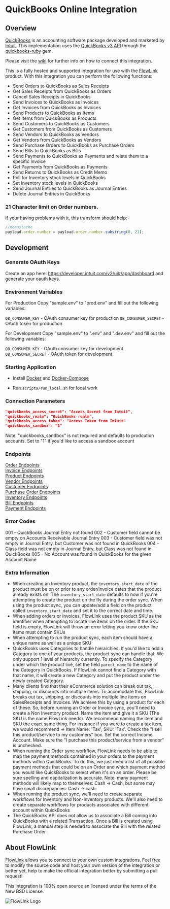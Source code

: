 # QuickBooks Online Integration

## Overview

[QuickBooks](http://quickbooks.intuit.com) is an accounting software package developed and marketed by [Intuit](http://www.intuit.com). This implementation uses the [QuickBooks v3 API](https://developer.intuit.com/apiexplorer?apiname=V3QBO) through the [quickbooks-ruby](https://github.com/ruckus/quickbooks-ruby) gem.

Please visit the [wiki](https://github.com/flowlink/quickbooks_integration/wiki)
for further info on how to connect this integration.

This is a fully hosted and supported integration for use with the [FlowLink](http://flowlink.io/)
product. With this integration you can perform the following functions:

* Send Orders to QuickBooks as Sales Receipts
* Get Sales Receipts from QuickBooks as Orders
* Cancel Sales Receipts in QuickBooks
* Send Invoices to QuickBooks as Invoices
* Get Invoices from QuickBooks as Invoices
* Send Products to QuickBooks as Items
* Get Items from QuickBooks as Products
* Send Customers to QuickBooks as Customers
* Get Customers from QuickBooks as Customers
* Send Vendors to QuickBooks as Vendors
* Get Vendors from QuickBooks as Vendors
* Send Purchase Orders to QuickBooks as Purchase Orders
* Send Bills to QuickBooks as Bills
* Send Payments to QuickBooks as Payments and relate them to a specific Invoice
* Get Payments from QuickBooks as Payments
* Send Returns to QuickBooks as Credit Memo
* Poll for Inventory stock levels in QuickBooks
* Set Inventory stock levels in QuickBooks
* Send Journal Entries to QuickBooks as Journal Entries
* Delete Journal Entries in QuickBooks

### 21 Character limit on Order numbers.

If your having problems with it, this transform should help:
```javascript
//nomustache
payload.order.number = payload.order.number.substring(0, 21);
```

## Development

### Generate OAuth Keys

Create an app here: https://developer.intuit.com/v2/ui#/app/dashboard and generate your oauth keys.

### Environment Variables

For Production
Copy "sample.env" to "prod.env" and fill out the following variables:

`QB_CONSUMER_KEY` - OAuth consumer key for production
`QB_CONSUMER_SECRET` -  OAuth token for production

For Development
Copy "sample.env" to ".env" and ".dev.env" and fill out the following variables:

`QB_CONSUMER_KEY` - OAuth consumer key for development
`QB_CONSUMER_SECRET` -  OAuth token for development

### Starting Application

* Install [Docker](https://docs.docker.com/v17.09/engine/installation/) and [Docker-Compose](https://docs.docker.com/compose/install/)

* Run `scripts/run_local.sh` for local work

### Connection Parameters

```json
"quickbooks_access_secret": "Access Secret from Intuit",
"quickbooks_realm": "QuickBooks realm",
"quickbooks_access_token": "Access Token from Intuit"
"quickbooks_sandbox": "1"
```

Note: "quickbooks_sandbox" is not required and defaults to prodcution accounts. Set to "1" if you'd like to access a sandbox account

### Endpoints

[Order Endpoints](./docs/Orders.md)  
[Invoice Endpoints](./docs/Invoices.md)  
[Product Endpoints](./docs/Products.md)  
[Vendor Endpoints](./docs/Vendors.md)  
[Customer Endpoints](./docs/Customers.md)  
[Purchase Order Endpoints](./docs/PurchaseOrders.md)  
[Inventory Endpoints](./docs/Inventory.md)  
[Bill Endpoints](./docs/Bills.md)  
[Payment Endpoints](./docs/Payments.md)  

### Error Codes

001 - QuickBooks Journal Entry not found
002 - Customer field cannot be empty on Accounts Receivable Journal Entry
003 - Customer field was not empty in Journal Entry, but Customer was not found in QuickBooks
004 - Class field was not empty in Journal Entry, but Class was not found in QuickBooks
005 - No Account was found in QuickBooks for the given Account Name

### Extra Information

* When creating an Inventory product, the `inventory_start_date` of the product must be on or prior to any order/invoice dates that the product already exists on. The `inventory_start_date` defaults to now if you're attempting to create the product on the fly during the order sync. When using the product sync, you can update/add a field on the product called `inventory_start_date` and set it to the correct date and time.
* When adding orders or invoices, FlowLink uses the product SKU as the identifier when attempting to locate line items on the order. If the SKU field is empty, FlowLink will throw an error letting you know order line items must contain SKUs
* When attempting to run the product sync, each item should have a unique name as well as a unique SKU
* QuickBooks uses Categories to handle hierarchies. If you'd like to add a Category to one of your products, the product sync can handle that. We only support 1 level of hierarchy currently. To specify the Category under which the product live, set the field `parent_name` to the name of the Category in QuickBooks. If FlowLink cannot find a Category with that name, it will create a new Category and put the product under the newly created Category.
* Many clients find that their eCommerce solution can break out tax, shipping, or discounts into multiple items. To accomodate this, FlowLink breaks out tax, shipping, or discounts into multiple line items on SalesReceipts and Invoices. We achieve this by using a product for each of these. So, before running an Order or Invoice sync, you'll need to create a Non Inventory product. Name the item and give it a SKU (The SKU is the name FlowLink needs). We recommend naming the item and SKU the exact same thing. For instance if you were to create a tax item, we would recommend => Item Name: 'Tax', SKU: 'Tax'. Check the "I sell this product/service to my customers" box. Set the correct Income Account. Make sure the "I purchase this product/service from a vendor" is unchecked.
* When running the Order sync workflow, FlowLink needs to be able to map the payment methods contained in your orders to the payment methods within QuickBooks. To do this, we just need a list of all possible payment methods that could be on an Order and which payment method you would like QuickBooks to select when it's on an order. Please be sure spelling and capitalization is accurate. Note: many payment methods will likely map to themselves: Cash -> Cash, but some may have small discrepancies: Cash -> cash.
* When running the product sync, we'll need to create separate workflows for Inventory and Non-Inventory products. We'll also need to create separate workflows for products associated with different account within QuickBooks
* The QuickBooks API does not allow us to associate a Bill coming into QuickBooks with a related Transaction. Once a Bill is created using FlowLink, a manual step is needed to associate the Bill with the related Purchase Order

## About FlowLink

[FlowLink](http://flowlink.io/) allows you to connect to your own custom integrations.
Feel free to modify the source code and host your own version of the integration
or better yet, help to make the official integration better by submitting a pull request!

This integration is 100% open source an licensed under the terms of the New BSD License.

![FlowLink Logo](http://flowlink.io/wp-content/uploads/logo-1.png)
